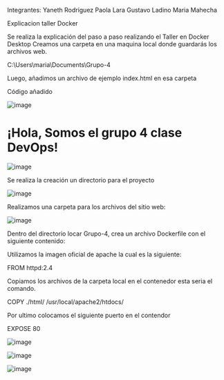 Integrantes:
Yaneth Rodríguez
Paola Lara
Gustavo Ladino
Maria Mahecha

Explicacion taller Docker

Se realiza la explicación del paso a paso realizando el Taller en Docker Desktop
Creamos una carpeta en una maquina local donde guardarás los archivos web.

C:\Users\maria\Documents\Grupo-4

Luego, añadimos un archivo de ejemplo index.html en esa carpeta

Código añadido

![image](https://github.com/user-attachments/assets/d1ea59db-17be-4a35-92d2-e76be9b447b5)

<html>
<head>
    <title>Servidor Apache en Docker</title>
</head>
<body>
    <h1>¡Hola, Somos el grupo 4 clase DevOps!</h1>
</body>
</html>


![image](https://github.com/user-attachments/assets/6ed991ad-8db9-44ee-831f-0ff50dd635f2)


Se realiza la creación un directorio para el  proyecto 

![image](https://github.com/user-attachments/assets/d7306bff-cb0c-4ca7-b6a0-bc996a468cc6)

Realizamos una carpeta para los archivos del sitio web:

![image](https://github.com/user-attachments/assets/91eba5b7-a8bb-4985-9dfc-a1bf45c11dde)

Dentro del directorio locar Grupo-4, crea un archivo Dockerfile con el siguiente contenido:

Utilizamos la imagen oficial de apache la cual es la siguiente:

FROM httpd:2.4

Copiamos los archivos de la carpeta local en el contenedor esta seria el comando.

COPY ./html/ /usr/local/apache2/htdocs/

Por ultimo colocamos el siguiente puerto en el contendor

EXPOSE 80

![image](https://github.com/user-attachments/assets/7b1e49ea-d0f8-4fd2-a4f2-c7109439d4e0)

![image](https://github.com/user-attachments/assets/605bf6a9-e049-457b-8f99-3cb30b69c341)

![image](https://github.com/user-attachments/assets/216d53c1-844b-42ce-9147-2445930c9f78)




